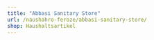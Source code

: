 ```yaml
---
title: "Abbasi Sanitary Store"
url: /naushahro-feroze/abbasi-sanitary-store/
shop: Haushaltsartikel
---
```

